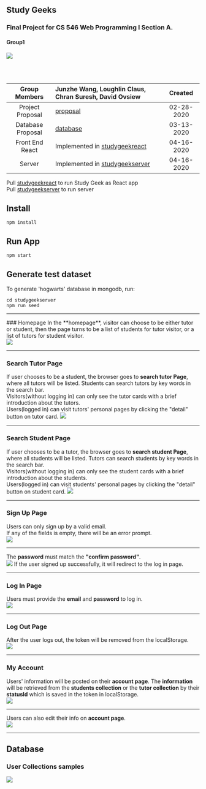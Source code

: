 ## Study Geeks
### Final Project for CS 546 Web Programming I Section A.
#### Group1

![](https://github.com/JWang169/LintCodeJava/blob/master/static/Gifs/Snape.gif)

<br>
<br>

| __Group Members__ | Junzhe Wang, Loughlin Claus, Chran Suresh, David Ovsiew | Created |
|:-----------------:|:----------------------------------|:------------:|
| Project Proposal | [proposal](./files/Proposal.pdf)  | 02-28-2020 |
| Database Proposal| [database](./files/databaseProposal.pdf)| 03-13-2020 |
| Front End React  | Implemented in [studygeekreact](./studygeekreact) | 04-16-2020 |
| Server           | Implemented in [studygeekserver](./studygeekserver) | 04-16-2020 |


Pull [studygeekreact](./studygeekreact) to run Study Geek as React app <br>
Pull [studygeekserver](./studygeekserver) to run server
## Install
```shell
npm install 
```
## Run App

```shell
npm start
```
## Generate test dataset 
To generate 'hogwarts' database in mongodb, run:
```shell
cd studygeekserver
npm run seed
```
<hr/>
### Homepage
In the **homepage**, visitor can choose to be either tutor or student, then the page turns to be a list of students for tutor visitor, or a list of tutors for student visitor. <br>
<img src="https://github.com/JWang169/cs546-group1/blob/master/img/homepage.png">
<hr/>

### Search Tutor Page
If user chooses to be a student, the browser goes to **search tutor Page**, where all tutors will be listed. Students can search tutors by key words in the search bar.<br>
Visitors(without logging in) can only see the tutor cards with a brief introduction about the tutors. <br>
Users(logged in) can visit tutors' personal pages by clicking the "detail" button on tutor card.
<img src="https://github.com/JWang169/cs546-group1/blob/master/img/tutorList.png" >
<hr/>

### Search Student Page
If user chooses to be a tutor, the browser goes to **search student Page**, where all students will be listed. Tutors can search students by key words in the search bar.<br>
Visitors(without logging in) can only see the student cards with a brief introduction about the students. <br>
Users(logged in) can visit students' personal pages by clicking the "detail" button on student card.
<img src="https://github.com/JWang169/cs546-group1/blob/master/img/studentList.png" >
<hr/>

### Sign Up Page
Users can only sign up by a valid email. <br>
If any of the fields is empty, there will be an error prompt.<br/>
<img src="https://github.com/JWang169/cs546-group1/blob/master/img/emptyInput.png" >
<hr/>

The **password** must match the **"confirm password"**.<br/>
<img src="https://github.com/JWang169/cs546-group1/blob/master/img/passwordNoMatch.png" >
If the user signed up successfully, it will redirect to the log in page.<br/>
<hr/>

### Log In Page
Users must provide the **email** and **password** to log in.<br/>
<img src="https://github.com/JWang169/cs546-group1/blob/master/img/login.png" >
<hr/>

### Log Out Page
After the user logs out, the token will be removed from the localStorage.<br/>
<img src="https://github.com/JWang169/cs546-group1/blob/master/img/logout.png" >
<hr/>

### My Account
Users' information will be posted on their **account page**. The **information** will be retrieved from the **students collection** or the **tutor collection** by their **statusId** which is saved in the token in localStorage.<br/>
<img src="https://github.com/JWang169/cs546-group1/blob/master/img/myAccount.png">
<hr/>

Users can also edit their info on **account page**.<br/>
<img src="https://github.com/JWang169/cs546-group1/blob/master/img/personalPage.png">
<hr/>

## Database
### User Collections samples
<img src="https://github.com/JWang169/cs546-group1/blob/master/img/userDB.png">






